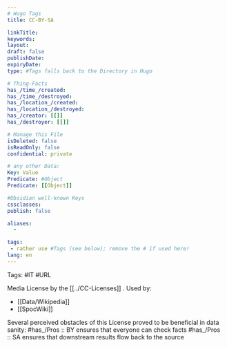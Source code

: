 ```yaml
---
# Hugo Tags
title: CC-BY-SA

linkTitle: 
keywords: 
layout: 
draft: false
publishDate:
expiryDate: 
type: #Tags falls back to the Directory in Hugo

# Thing-Facts
has_/time_/created:
has_/time_/destroyed:
has_/location_/created:
has_/location_/destroyed:
has_/creator: [[]]
has_/destroyer: [[]]

# Manage this File
isDeleted: false
isReadOnly: false
confidential: private

# any other Data:
Key: Value
Predicate: #Object
Predicate: [[Object]]

#Obsidian well-known Keys
cssclasses:
publish: false

aliases:
  - 

tags:
 - rather use #Tags (see below); remove the # if used here!
lang: en
---
```


Tags: #IT #URL 

Media License by the [[../CC-Licenses]] . 
Used by: 
- [[Data/Wikipedia]]
- [[SpocWiki]] 

Several perceived obstacles of this License proved to be beneficial in data sanity: 
#has_/Pros :: BY ensures that everyone can check facts 
#has_/Pros :: SA ensures that downstream results flow back to the source 


